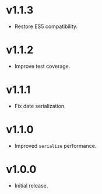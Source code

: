 # v1.1.3
 - Restore ES5 compatibility.

# v1.1.2
 - Improve test coverage.

# v1.1.1
 - Fix date serialization.

# v1.1.0
 - Improved `serialize` performance.

# v1.0.0
- Initial release.

